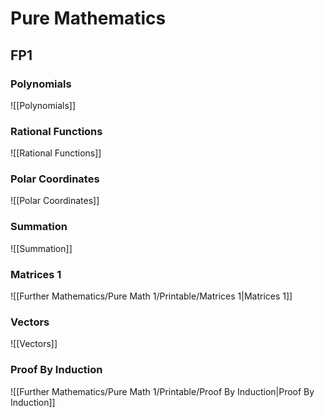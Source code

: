 # Pure Mathematics
## FP1

### Polynomials
![[Polynomials]]
### Rational Functions
![[Rational Functions]]
### Polar Coordinates
![[Polar Coordinates]]
### Summation
![[Summation]]
### Matrices 1
![[Further Mathematics/Pure Math 1/Printable/Matrices 1|Matrices 1]]
### Vectors
![[Vectors]]
### Proof By Induction
![[Further Mathematics/Pure Math 1/Printable/Proof By Induction|Proof By Induction]]